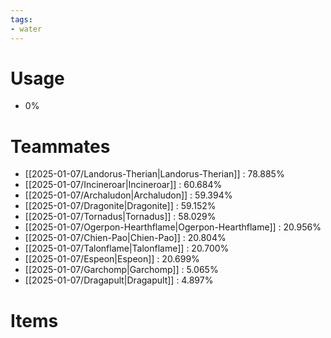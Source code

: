 ```yaml
---
tags:
- water
---
```

# Usage
- 0%
# Teammates
- [[2025-01-07/Landorus-Therian|Landorus-Therian]] : 78.885%
- [[2025-01-07/Incineroar|Incineroar]] : 60.684%
- [[2025-01-07/Archaludon|Archaludon]] : 59.394%
- [[2025-01-07/Dragonite|Dragonite]] : 59.152%
- [[2025-01-07/Tornadus|Tornadus]] : 58.029%
- [[2025-01-07/Ogerpon-Hearthflame|Ogerpon-Hearthflame]] : 20.956%
- [[2025-01-07/Chien-Pao|Chien-Pao]] : 20.804%
- [[2025-01-07/Talonflame|Talonflame]] : 20.700%
- [[2025-01-07/Espeon|Espeon]] : 20.699%
- [[2025-01-07/Garchomp|Garchomp]] : 5.065%
- [[2025-01-07/Dragapult|Dragapult]] : 4.897%
# Items